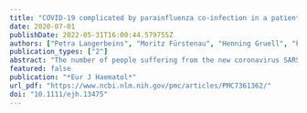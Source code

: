 ```yaml
---
title: "COVID‐19 complicated by parainfluenza co‐infection in a patient with chronic lymphocytic leukemia"
date: 2020-07-01
publishDate: 2022-05-31T16:00:44.579755Z
authors: ["Petra Langerbeins", "Moritz Fürstenau", "Henning Gruell", "Florian Klein", "Thorsten Persigehl", "Jan Rybniker", "Tamina Seeger‐Nukpezah", "Matthias Kochanek", "Michael Hallek", "Barbara Eichhorst", "Philipp Koehler", "Boris Böll"]
publication_types: ["2"]
abstract: "The number of people suffering from the new coronavirus SARS‐CoV‐2 continues to rise. In SARS‐CoV‐2, superinfection with bacteria or fungi seems to be associated with increased mortality. The role of co‐infections with respiratory viral pathogens has not yet been clarified. Here, we report the course of COVID‐19 in a CLL patient with secondary immunodeficiency and viral co‐infection with parainfluenza."
featured: false
publication: "*Eur J Haematol*"
url_pdf: "https://www.ncbi.nlm.nih.gov/pmc/articles/PMC7361362/"
doi: "10.1111/ejh.13475"
---
```


